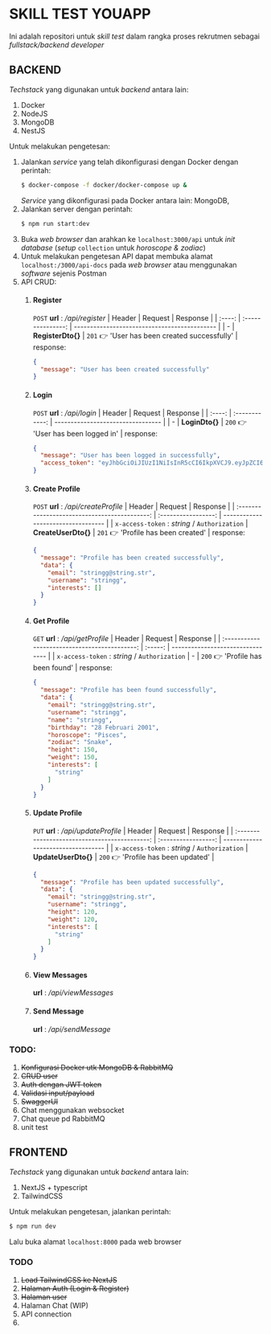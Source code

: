 # SKILL TEST YOUAPP
Ini adalah repositori untuk *skill test* dalam rangka proses rekrutmen sebagai *fullstack/backend developer*

## BACKEND
*Techstack* yang digunakan untuk *backend* antara lain:
1. Docker
2. NodeJS
3. MongoDB
4. NestJS

Untuk melakukan pengetesan:
1. Jalankan *service* yang telah dikonfigurasi dengan Docker dengan perintah:
   ```sh
   $ docker-compose -f docker/docker-compose up &
   ```
   *Service* yang dikonfigurasi pada Docker antara lain: MongoDB, 
2. Jalankan server dengan perintah:
   ```sh
   $ npm run start:dev
   ```
3. Buka *web browser* dan arahkan ke `localhost:3000/api` untuk *init database* (*setup* `collection` untuk *horoscope & zodiac*)
4. Untuk melakukan pengetesan API dapat membuka alamat `localhost:/3000/api-docs` pada *web browser* atau menggunakan *software* sejenis Postman
5. API CRUD:
   1. #### Register
      `POST` **url** : _/api/register_
      | Header |      Request      | Response                                     |
      | :----: | :---------------: | -------------------------------------------- |
      |   -    | **RegisterDto{}** | `201` 👉 'User has been created successfully' |
      response:
      ```json
      {
        "message": "User has been created successfully"
      }
      ```
   2. #### Login
      `POST` **url** : _/api/login_
      | Header |    Request     | Response                          |
      | :----: | :------------: | --------------------------------- |
      |   -    | **LoginDto{}** | `200` 👉 'User has been logged in' |
      response:
      ```json
      {
        "message": "User has been logged in successfully",
        "access_token": "eyJhbGciOiJIUzI1NiIsInR5cCI6IkpXVCJ9.eyJpZCI6IjY2MmM3ZGIwMTRlZDY4OGM3ZDg2NWZhNyIsInVzZXJuYW1lIjoic3RyaW5nZyIsImVtYWlsIjoic3RyaW5nZ0BzdHJpbmcuc3RyIiwiaWF0IjoxNzE0MTkxODA3LCJleHAiOjE3MTQxOTU0MDd9.idCIkmA8dTQzTeDPI1_SN7EgNh4O3qNM9HOMC5A18sI"
      }
      ```
   3. #### Create Profile
      `POST` **url** : _/api/createProfile_
      |                    Header                     |       Request       | Response                           |
      | :-------------------------------------------: | :-----------------: | ---------------------------------- |
      | `x-access-token` : _string_ / `Authorization` | **CreateUserDto{}** | `201` 👉 'Profile has been created' |
      response:
      ```json
      {
        "message": "Profile has been created successfully",
        "data": {
          "email": "stringg@string.str",
          "username": "stringg",
          "interests": []
        }
      }
      ```
   4. #### Get Profile
      `GET` **url** : _/api/getProfile_
      |                    Header                     | Request | Response                         |
      | :-------------------------------------------: | :-----: | -------------------------------- |
      | `x-access-token` : _string_ / `Authorization` |    -    | `200` 👉 'Profile has been found' |
      response:
      ```json
      {
        "message": "Profile has been found successfully",
        "data": {
          "email": "stringg@string.str",
          "username": "stringg",
          "name": "stringg",
          "birthday": "28 Februari 2001",
          "horoscope": "Pisces",
          "zodiac": "Snake",
          "height": 150,
          "weight": 150,
          "interests": [
            "string"
          ]
        }
      }
      ```
   5. #### Update Profile
      `PUT` **url** : _/api/updateProfile_
      |                    Header                     |       Request       | Response                           |
      | :-------------------------------------------: | :-----------------: | ---------------------------------- |
      | `x-access-token` : _string_ / `Authorization` | **UpdateUserDto{}** | `200` 👉 'Profile has been updated' |
      ```json
      {
        "message": "Profile has been updated successfully",
        "data": {
          "email": "stringg@string.str",
          "username": "stringg",
          "height": 120,
          "weight": 120,
          "interests": [
            "string"
          ]
        }
      }
      ```
   6. #### View Messages
      **url** : _/api/viewMessages_
   7. #### Send Message
      **url** : _/api/sendMessage_

### TODO:
1. ~~Konfigurasi Docker utk MongoDB & RabbitMQ~~
2. ~~CRUD user~~
3. ~~Auth dengan JWT token~~
4. ~~Validasi input/payload~~
5. ~~SwaggerUI~~
6. Chat menggunakan websocket
7. Chat queue pd RabbitMQ
8. unit test

## FRONTEND
*Techstack* yang digunakan untuk *backend* antara lain:
1. NextJS + typescript
2. TailwindCSS

Untuk melakukan pengetesan, jalankan perintah:
```sh
$ npm run dev
```
Lalu buka alamat `localhost:8000` pada web browser

### TODO
1. ~~Load TailwindCSS ke NextJS~~
2. ~~Halaman Auth (Login & Register)~~
3. ~~Halaman user~~
4. Halaman Chat (WIP)
5. API connection
6. 